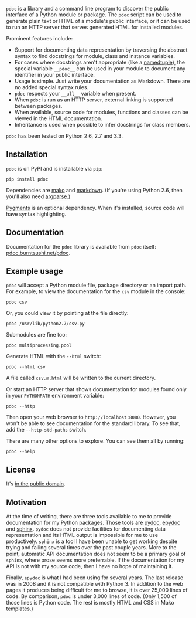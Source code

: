 `pdoc` is a library and a command line program to discover the public 
interface of a Python module or package. The `pdoc` script can be used to 
generate plain text or HTML of a module's public interface, or it can be used 
to run an HTTP server that serves generated HTML for installed modules.

Prominent features include:

* Support for documenting data representation by traversing the abstract syntax 
  to find docstrings for module, class and instance variables.
* For cases where docstrings aren't appropriate (like a
  [namedtuple](http://docs.python.org/2.7/library/collections.html#namedtuple-factory-function-for-tuples-with-named-fields)),
  the special variable `__pdoc__` can be used in your module to
  document any identifier in your public interface.
* Usage is simple. Just write your documentation as Markdown. There are no 
  added special syntax rules.
* `pdoc` respects your `__all__` variable when present.
* When `pdoc` is run as an HTTP server, external linking is supported between 
  packages.
* When available, source code for modules, functions and classes can be viewed 
  in the HTML documentation.
* Inheritance is used when possible to infer docstrings for class members.

`pdoc` has been tested on Python 2.6, 2.7 and 3.3.


Installation
------------
`pdoc` is on PyPI and is installable via `pip`:

    pip install pdoc

Dependencies are [mako](https://pypi.python.org/pypi/Mako) and
[markdown](https://pypi.python.org/pypi/Markdown). (If you're using Python
2.6, then you'll also need [argparse](https://pypi.python.org/pypi/argparse).)

[Pygments](https://pypi.python.org/pypi/Pygments) is an optional dependency. 
When it's installed, source code will have syntax highlighting.


Documentation
-------------
Documentation for the `pdoc` library is available from `pdoc` itself:
[pdoc.burntsushi.net/pdoc](http://pdoc.burntsushi.net/pdoc).


Example usage
-------------
`pdoc` will accept a Python module file, package directory or an import path.
For example, to view the documentation for the `csv` module in the console:

    pdoc csv

Or, you could view it by pointing at the file directly:

    pdoc /usr/lib/python2.7/csv.py

Submodules are fine too:

    pdoc multiprocessing.pool

Generate HTML with the `--html` switch:

    pdoc --html csv

A file called `csv.m.html` will be written to the current directory.

Or start an HTTP server that shows documentation for modules found only in your 
`PYTHONPATH` environment variable:

    pdoc --http

Then open your web browser to `http://localhost:8080`. However, you won't be 
able to see documentation for the standard library. To see that, add the
`--http-std-paths` switch.

There are many other options to explore. You can see them all by running:

    pdoc --help


License
-------
It's [in the public domain](http://unlicense.org).


Motivation
----------
At the time of writing, there are three tools available to me to provide 
documentation for my Python packages. Those tools are
[pydoc](http://docs.python.org/2/library/pydoc.html),
[epydoc](http://epydoc.sourceforge.net) and
[sphinx](http://sphinx-doc.org). `pydoc` does not provide facilities for 
documenting data representation and its HTML output is impossible for me to use 
productively. `sphinx` is a tool I have been unable to get working despite 
trying and failing several times over the past couple years. More to the point, 
automatic API documentation does not seem to be a primary goal of `sphinx`, 
where prose seems more preferrable. If the documentation for my API is not with 
my source code, then I have no hope of maintaining it.

Finally, `epydoc` is what I had been using for several years. The last release 
was in 2008 and it is not compatible with Python 3. In addition to the web
pages it produces being difficult for me to browse, it is over 25,000 lines
of code. By comparison, `pdoc` is under 3,000 lines of code. (Only 1,500 of
those lines is Python code. The rest is mostly HTML and CSS in Mako templates.)

